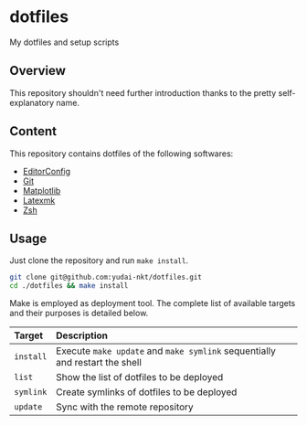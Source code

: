 # dotfiles

My dotfiles and setup scripts

## Overview
This repository shouldn't need further introduction thanks to the pretty self-explanatory name.

## Content
This repository contains dotfiles of the following softwares:

- [EditorConfig][editorconfig]
- [Git][git]
- [Matplotlib][matplotlib]
- [Latexmk][latexmk]
- [Zsh][zsh]

## Usage
Just clone the repository and run `make install`.

```zsh
git clone git@github.com:yudai-nkt/dotfiles.git
cd ./dotfiles && make install
```

Make is employed as deployment tool.
The complete list of available targets and their purposes is detailed below.

| Target | Description |
| :-- | :-- |
| `install` | Execute `make update` and `make symlink` sequentially and restart the shell |
| `list` | Show the list of dotfiles to be deployed |
| `symlink` | Create symlinks of dotfiles to be deployed |
| `update` | Sync with the remote repository |

<!--links-->
[editorconfig]: http://editorconfig.org/
[git]: https://git-scm.com/
[matplotlib]: https://matplotlib.org/
[latexmk]: https://www.ctan.org/pkg/latexmk
[zsh]: http://zsh.sourceforge.net/
